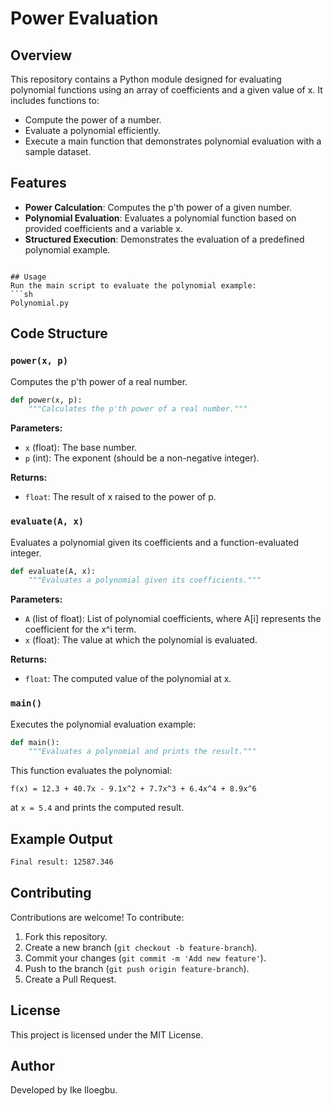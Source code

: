 # Power Evaluation

## Overview
This repository contains a Python module designed for evaluating polynomial functions using an array of coefficients and a given value of x. It includes functions to:
- Compute the power of a number.
- Evaluate a polynomial efficiently.
- Execute a main function that demonstrates polynomial evaluation with a sample dataset.

## Features
- **Power Calculation**: Computes the p'th power of a given number.
- **Polynomial Evaluation**: Evaluates a polynomial function based on provided coefficients and a variable x.
- **Structured Execution**: Demonstrates the evaluation of a predefined polynomial example.

```

## Usage
Run the main script to evaluate the polynomial example:
```sh
Polynomial.py
```

## Code Structure
### `power(x, p)`
Computes the p'th power of a real number.
```python
def power(x, p):
    """Calculates the p'th power of a real number."""
```
**Parameters:**
- `x` (float): The base number.
- `p` (int): The exponent (should be a non-negative integer).

**Returns:**
- `float`: The result of x raised to the power of p.

### `evaluate(A, x)`
Evaluates a polynomial given its coefficients and a function-evaluated integer.
```python
def evaluate(A, x):
    """Evaluates a polynomial given its coefficients."""
```
**Parameters:**
- `A` (list of float): List of polynomial coefficients, where A[i] represents the coefficient for the x^i term.
- `x` (float): The value at which the polynomial is evaluated.

**Returns:**
- `float`: The computed value of the polynomial at x.

### `main()`
Executes the polynomial evaluation example:
```python
def main():
    """Evaluates a polynomial and prints the result."""
```
This function evaluates the polynomial:
```
f(x) = 12.3 + 40.7x - 9.1x^2 + 7.7x^3 + 6.4x^4 + 8.9x^6
```
at `x = 5.4` and prints the computed result.

## Example Output
```sh
Final result: 12587.346
```

## Contributing
Contributions are welcome! To contribute:
1. Fork this repository.
2. Create a new branch (`git checkout -b feature-branch`).
3. Commit your changes (`git commit -m 'Add new feature'`).
4. Push to the branch (`git push origin feature-branch`).
5. Create a Pull Request.

## License
This project is licensed under the MIT License.

## Author
Developed by Ike Iloegbu.
